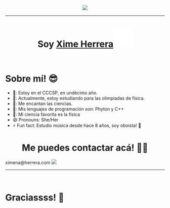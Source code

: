 <p align="center">
  <img src="https://miro.medium.com/max/2048/1*OohqW5DGh9CQS4hLY5FXzA.png" height="230"/>
</p>
<hr>
<h1 align="center">Soy <a href="https://github.com/ximee08">Xime Herrera<a><img src="https://github.com/Kathryn-Jie/Kathryn-Jie/blob/main/wave.gif" width="60px"/></h1>
<Br>
<h1>Sobre mí! 😎</h1>

- 🏫: Estoy en el CCCSP, en undécimo año. 
- 🔭: Actualmente, estoy estudiando para las olimpiadas de física. 
- 🌱: Me encantan las ciencias. 
- 🤔: Mis lenguajes de programación son: Phyton y C++
- 💬: Mi ciencia favorita es la física 
- 😄  Pronouns: She/Her
- ⚡  Fun fact: Estudio música desde hace 8 años, soy oboista! 🎹
  

<h1 align="center">Me puedes contactar acá! 🤸‍♂</h1>
ximena@herrera.com

  

  
<img src="https://www.google.com/url?sa=i&url=https%3A%2F%2Fabdatum.com%2Fciencia%2Framas-fisica&psig=AOvVaw2pmK7YrqowqUcPmr5GP2Rt&ust=1746819387279000&source=images&cd=vfe&opi=89978449&ved=0CBQQjRxqFwoTCLCplbvPlI0DFQAAAAAdAAAAABAE"/>
  
  
  
<Br>
<hr>
<Br>
<h1>Graciassss! 🤵 </h1>
<Br>


